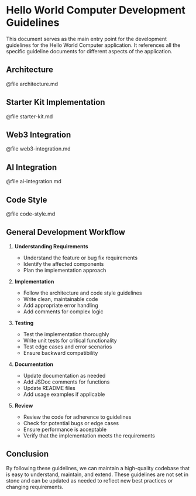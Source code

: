 # Hello World Computer Development Guidelines

This document serves as the main entry point for the development guidelines for the Hello World Computer application. It references all the specific guideline documents for different aspects of the application.

## Architecture

@file architecture.md

## Starter Kit Implementation

@file starter-kit.md

## Web3 Integration

@file web3-integration.md

## AI Integration

@file ai-integration.md

## Code Style

@file code-style.md

## General Development Workflow

1. **Understanding Requirements**
   - Understand the feature or bug fix requirements
   - Identify the affected components
   - Plan the implementation approach

2. **Implementation**
   - Follow the architecture and code style guidelines
   - Write clean, maintainable code
   - Add appropriate error handling
   - Add comments for complex logic

3. **Testing**
   - Test the implementation thoroughly
   - Write unit tests for critical functionality
   - Test edge cases and error scenarios
   - Ensure backward compatibility

4. **Documentation**
   - Update documentation as needed
   - Add JSDoc comments for functions
   - Update README files
   - Add usage examples if applicable

5. **Review**
   - Review the code for adherence to guidelines
   - Check for potential bugs or edge cases
   - Ensure performance is acceptable
   - Verify that the implementation meets the requirements

## Conclusion

By following these guidelines, we can maintain a high-quality codebase that is easy to understand, maintain, and extend. These guidelines are not set in stone and can be updated as needed to reflect new best practices or changing requirements.
